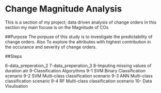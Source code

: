 # Change Magnitude Analysis
This is a section of my project; data driven analysis of change orders
In this section my main focuse is on the Magnitude of COs

##Purpose
The porpuse of this study is to investigate the predictability of change orders.
Also To explore the attributes with highest contribution in the occurance and severity of change orders.

##Steps

6-data_preperation_2
7-data_preperation_3
8-Imputing missing values of duration atr
9-Classification Algorythms
   9-1 SVM Binary Classification scenario
   9-2 SVM Multi-class classification scenario
   9-3 ANN Multi-class classification scenario
   9-4 RF  Multi-class classification scenario
10- Data Visulisation

